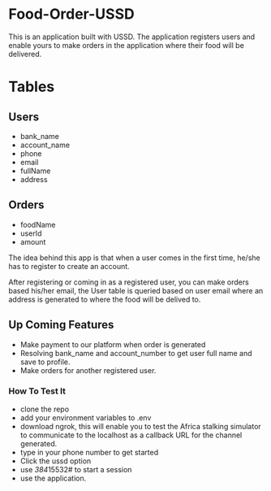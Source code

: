 # Food-Order-USSD
This is an application built with USSD. The application registers users and enable yours to make orders in the application where their food will be delivered.


# Tables
## Users
- bank_name
- account_name
- phone
- email
- fullName
- address

## Orders
- foodName
- userId
- amount


The idea behind this app is that when a user comes in the first time, he/she has to register to create an account.

After registering or coming in as a registered user, you can make orders based his/her email, the User table is queried based on user email where an address is generated to where the food will be delived to.

## Up Coming Features
- Make payment to our platform when order is generated
- Resolving bank_name and account_number to get user full name and save to profile.
- Make orders for another registered user.


### How To Test It
- clone the repo
- add your environment variables to .env
- download ngrok, this will enable you to test the Africa stalking simulator to communicate to the localhost as a callback URL for the channel generated.
- type in your phone number to get started
- Click the ussd option
- use *384*15532# to start a session
- use the application.
